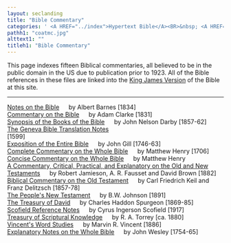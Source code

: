 ```yaml
---
layout: seclanding
title: "Bible Commentary"
categories: ' <A HREF="../index">Hypertext Bible</A><BR>&nbsp; <A HREF="../cv/index">Critical Views</A>&nbsp; <A HREF="../eb">English Bibles</A>'
pathh1: "coatmc.jpg"
alttext1: ""
titleh1: "Bible Commentary"
---
```

This page indexes fifteen Biblical commentaries, all believed to be in
the public domain in the US due to publication prior to 1923. All of the
Bible references in these files are linked into the [King James
Version](../kjv/index) of the Bible at this site.

------------------------------------------------------------------------

<span class="c_e"> <span class="c_t">[Notes on the
Bible](barnes/index)</span>   by <span class="c_a">Albert Barnes</span>
\[<span class="c_d">1834</span>\]  
</span> <span class="c_e"> <span class="c_t">[Commentary on the
Bible](clarke/index)</span>   by <span class="c_a">Adam Clarke</span>
\[<span class="c_d">1831</span>\]  
</span> <span class="c_e"> <span class="c_t">[Synopsis of the Books of
the Bible](darby/index)</span>   by <span class="c_a">John Nelson
Darby</span> \[<span class="c_d">1857-62</span>\]  
</span> <span class="c_e"> <span class="c_t">[The Geneva Bible
Translation Notes](geneva/index)</span>  
\[<span class="c_d">1599</span>\]  
</span> <span class="c_e"> <span class="c_t">[Exposition of the Entire
Bible](gill/index)</span>   by <span class="c_a">John Gill</span>
\[<span class="c_d">1746-63</span>\]  
</span> <span class="c_e"> <span class="c_t">[Complete Commentary on the
Whole Bible](henry/index)</span>   by <span class="c_a">Matthew
Henry</span> \[<span class="c_d">1706</span>\]  
</span> <span class="c_e"> <span class="c_t">[Concise Commentary on the
Whole Bible](mhcc/index)</span>   by <span class="c_a">Matthew
Henry</span>  
</span> <span class="c_e"> <span class="c_t">[A Commentary, Critical,
Practical, and Explanatory on the Old and New
Testaments](jfb/index)</span>   by <span class="c_a">Robert
Jamieson</span>, <span class="c_a">A. R. Fausset</span> and <span
class="c_a">David Brown</span> \[<span class="c_d">1882</span>\]  
</span> <span class="c_e"> <span class="c_t">[Biblical Commentary on the
Old Testament](kad/index)</span>   by <span class="c_a">Carl Friedrich
Keil</span> and <span class="c_a">Franz Delitzsch</span> \[<span
class="c_d">1857-78</span>\]  
</span> <span class="c_e"> <span class="c_t">[The People's New
Testament](pnt/index)</span>   by <span class="c_a">B.W. Johnson</span>
\[<span class="c_d">1891</span>\]  
</span> <span class="c_e"> <span class="c_t">[The Treasury of
David](tod/index)</span>   by <span class="c_a">Charles Haddon
Spurgeon</span> \[<span class="c_d">1869-85</span>\]  
</span> <span class="c_e"> <span class="c_t">[Scofield Reference
Notes](sco/index)</span>   by <span class="c_a">Cyrus Ingerson
Scofield</span> \[<span class="c_d">1917</span>\]  
</span> <span class="c_e"> <span class="c_t">[Treasury of Scriptural
Knowledge](tsk/index)</span>   by <span class="c_a">R. A. Torrey</span>
\[ca. <span class="c_d">1880</span>\]  
</span> <span class="c_e"> <span class="c_t">[Vincent's Word
Studies](vws/index)</span>   by <span class="c_a">Marvin R.
Vincent</span> \[<span class="c_d">1886</span>\]  
</span> <span class="c_e"> <span class="c_t">[Explanatory Notes on the
Whole Bible](wesley/index)</span>   by <span class="c_a">John
Wesley</span> \[<span class="c_d">1754-65</span>\]  
</span>
